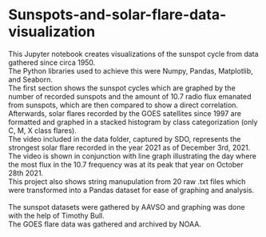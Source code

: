 # Sunspots-and-solar-flare-data-visualization

This Jupyter notebook creates visualizations of the sunspot cycle from data gathered since circa 1950. </br>
The Python libraries used to achieve this were Numpy, Pandas, Matplotlib, and Seaborn.</br>
The first section shows the sunspot cycles which are graphed by the number of recorded sunspots and the amount of 10.7 radio flux emanated from sunspots, which are then compared to show a direct correlation.</br>
Afterwards, solar flares recorded by the GOES satellites since 1997 are formatted and graphed in a stacked histogram by class categorization (only C, M, X class flares).</br>
The video included in the data folder, captured by SDO, represents the strongest solar flare recorded in the year 2021 as of December 3rd, 2021. </br>
The video is shown in conjunction with line graph illustrating the day where the most flux in the 10.7 frequency was at its peak that year on October 28th 2021.</br>
This project also shows string manupulation from 20 raw .txt files which were transformed into a Pandas dataset for ease of graphing and analysis.</br>
</br>
The sunspot datasets were gathered by AAVSO and graphing was done with the help of Timothy Bull.</br>
The GOES flare data was gathered and archived by NOAA.</br>
